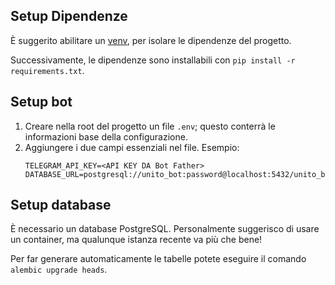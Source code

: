 ## Setup Dipendenze
È suggerito abilitare un [venv](https://docs.python.org/3/library/venv.html), per isolare le dipendenze del progetto.

Successivamente, le dipendenze sono installabili con `pip install -r requirements.txt`.

## Setup bot
1. Creare nella root del progetto un file `.env`; questo conterrà le informazioni base della configurazione.
2. Aggiungere i due campi essenziali nel file. Esempio: 
    ```
    TELEGRAM_API_KEY=<API KEY DA Bot Father>
    DATABASE_URL=postgresql://unito_bot:password@localhost:5432/unito_bot
    ```

## Setup database
È necessario un database PostgreSQL.
Personalmente suggerisco di usare un container, ma qualunque istanza recente va più che bene!

Per far generare automaticamente le tabelle potete eseguire il comando `alembic upgrade heads`.